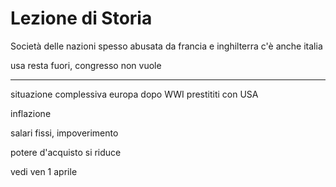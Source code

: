 # Lezione di Storia

Società
 delle nazioni spesso abusata da francia e inghilterra 
c'è anche italia

usa resta fuori, congresso non vuole

----


situazione complessiva europa dopo WWI
prestititi con USA

inflazione

salari fissi, impoverimento

potere d'acquisto si riduce

vedi ven 1 aprile
<!--stackedit_data:
eyJoaXN0b3J5IjpbNDI4MzgyNDEyXX0=
-->